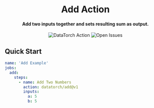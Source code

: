 <h1 align="center">
  Add Action
</h1>

<h4 align="center">Add two inputs together and sets resulting sum as output.</h4>

<p align="center">
  <img alt="DataTorch Action" src="https://img.shields.io/static/v1?label=DataTorch%20Action&message=datatorch/add@v1&color=blueviolet">
  <img alt="Open Issues" src="https://img.shields.io/github/issues/datatorch-actions/add">
</p>

## Quick Start

```yaml
name: 'Add Example'
jobs:
  add:
    steps:
      - name: Add Two Numbers
        action: datatorch/add@v1
        inputs:
          a: 5
          b: 5
```
